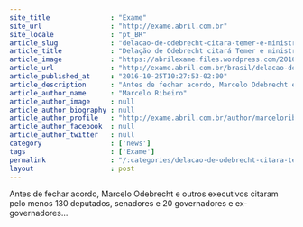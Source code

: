 ```yaml
---
site_title               : "Exame"
site_url                 : "http://exame.abril.com.br"
site_locale              : "pt_BR"
article_slug             : "delacao-de-odebrecht-citara-temer-e-ministros-diz-jornal"
article_title            : "Delação de Odebrecht citará Temer e ministros, diz jornal"
article_image            : "https://abrilexame.files.wordpress.com/2016/09/size_960_16_9_marcelo-odebrecht94.jpg?quality=70&strip=all&w=960"
article_url              : "http://exame.abril.com.br/brasil/delacao-de-odebrecht-citara-temer-e-ministros-diz-jornal/"
article_published_at     : "2016-10-25T10:27:53-02:00"
article_description      : "Antes de fechar acordo, Marcelo Odebrecht e outros executivos citaram pelo menos 130 deputados, senadores e 20 governadores e ex-governadores..."
article_author_name      : "Marcelo Ribeiro"
article_author_image     : null
article_author_biography : null
article_author_profile   : "http://exame.abril.com.br/author/marceloribeirosilva/"
article_author_facebook  : null
article_author_twitter   : null
category                 : ['news']
tags                     : ['Exame']
permalink                : "/:categories/delacao-de-odebrecht-citara-temer-e-ministros-diz-jornal/"
layout                   : post
---
```


Antes de fechar acordo, Marcelo Odebrecht e outros executivos citaram pelo menos 130 deputados, senadores e 20 governadores e ex-governadores...
